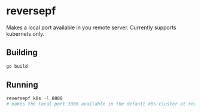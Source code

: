 # reversepf

Makes a local port available in you remote server. Currently supports kubernets only.

## Building

```bash
go build
```

## Running

```bash
reversepf k8s -l 8888
# makes the local port 3306 available in the default k8s cluster at reversepf.reversepf:8888
```
